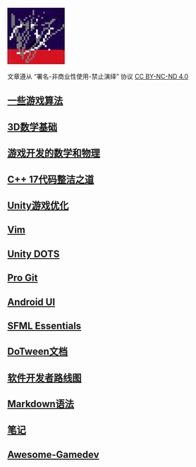 ![lambda](./images/lambda.png)

文章遵从 “署名-非商业性使用-禁止演绎” 协议
[CC BY-NC-ND 4.0](https://creativecommons.org/licenses/by-nc-nd/4.0/deed.zh)


## [一些游戏算法](./notes/gameAlgo.md)

## [3D数学基础](./notes/mathPrimer.md)

## [游戏开发的数学和物理](./notes/kiyoshi_kato.md)

## [C++ 17代码整洁之道](./notes/cleancpp.md)

## [Unity游戏优化](./notes/unityOptimization.md)

## [Vim](./notes/learnVim.md)

## [Unity DOTS](./notes/ecsDots.md)

## [Pro Git](./notes/progit.md)

## [Android UI](./notes/android.md)

## [SFML Essentials](./notes/sfmlEssentials.md)

## [DoTween文档](./notes/dotween.md)

## [软件开发者路线图](./notes/apprentPatterns.md)

## [Markdown语法](./notes/markdown.md)

## [笔记](./notes/note.md)

## [Awesome-Gamedev](./notes/awesomeGamedev.md)